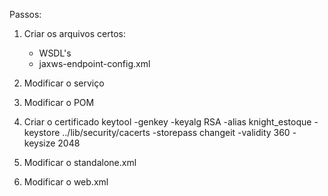 Passos:

1) Criar os arquivos certos:
	- WSDL's
	- jaxws-endpoint-config.xml

2) Modificar o serviço
3) Modificar o POM
4) Criar o certificado
	keytool -genkey -keyalg RSA -alias knight_estoque -keystore ../lib/security/cacerts -storepass changeit -validity 360 -keysize 2048
5) Modificar o standalone.xml
6) Modificar o web.xml
